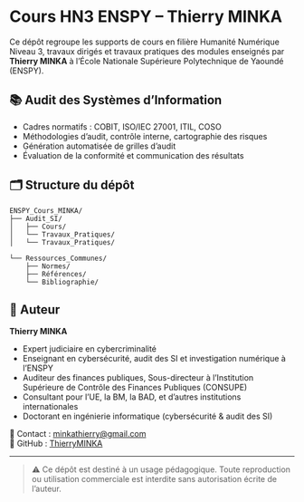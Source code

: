 # Cours HN3 ENSPY – Thierry MINKA

Ce dépôt regroupe les supports de cours en filière Humanité Numérique Niveau 3, travaux dirigés et travaux pratiques des modules enseignés par **Thierry MINKA** à l’École Nationale Supérieure Polytechnique de Yaoundé (ENSPY).

## 📚 Audit des Systèmes d’Information

- Cadres normatifs : COBIT, ISO/IEC 27001, ITIL, COSO
- Méthodologies d’audit, contrôle interne, cartographie des risques
- Génération automatisée de grilles d’audit
- Évaluation de la conformité et communication des résultats

## 🗂 Structure du dépôt

```
ENSPY_Cours_MINKA/
├── Audit_SI/
│   ├── Cours/
│   └── Travaux_Pratiques/
│   └── Travaux_Pratiques/

└── Ressources_Communes/
    ├── Normes/
    ├── Références/
    └── Bibliographie/
```

## 👤 Auteur

**Thierry MINKA**  
- Expert judiciaire en cybercriminalité  
- Enseignant en cybersécurité, audit des SI et investigation numérique à l’ENSPY  
- Auditeur des finances publiques, Sous-directeur à l’Institution Supérieure de Contrôle des Finances Publiques (CONSUPE)  
- Consultant pour l’UE, la BM, la BAD, et d’autres institutions internationales  
- Doctorant en ingénierie informatique (cybersécurité & audit des SI)

📧 Contact : minkathierry@gmail.com  
🔗 GitHub : [ThierryMINKA](https://github.com/ThierryMINKA)

---

> ⚠️ Ce dépôt est destiné à un usage pédagogique. Toute reproduction ou utilisation commerciale est interdite sans autorisation écrite de l’auteur.
